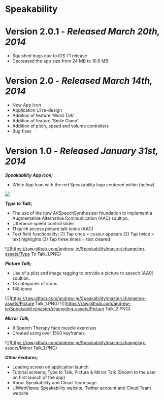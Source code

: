 # Speakability

# Version 2.0.1 - *Released March 20th, 2014*
* Squished bugs due to iOS 7.1 release
* Decreased the app size from 24 MB to 10.9 MB

# Version 2.0 - *Released March 14th, 2014*
* New App Icon
* Application UI re-design
* Addition of feature 'Word Talk'
* Addition of feature 'Smile Game'
* Addition of pitch, speed and volume controllers
* Bug fixes

# Version 1.0 - *Released January 31st, 2014*

***Speakability App Icon;***
* White App Icon with the red Speakability logo centered within (below).

![](https://raw.github.com/andrew-je/Speakability/master/changelog-assets/Icon_1.PNG)

***Type to Talk;***
* The use of the new AVSpeechSynthesizer foundation to implement a Augmentative Alternative Communication (AAC) soultion.
* Utterance speed control slider
* 11 quick access picture talk icons (AAC)
* Text field functionality; (1) Tap once = cusour appears (2) Tap twice = text highlights (3) Tap three times = text cleared

![](https://raw.github.com/andrew-je/Speakability/master/changelog-assets/Type To Talk_1.PNG)

***Picture Talk;***
* Use of a plist and image tagging to provide a picture to speech (AAC) soultion.
* 13 categories of icons
* 148 icons 

![](https://raw.github.com/andrew-je/Speakability/master/changelog-assets/Picture Talk_1.PNG)  ![](https://raw.github.com/andrew-je/Speakability/master/changelog-assets/Picture Talk_2.PNG)

***Mirror Talk;***
* 9 Speech Therapy face muscle exercises
* Created using over 1500 keyframes 

![](https://raw.github.com/andrew-je/Speakability/master/changelog-assets/Mirror Talk_1.PNG)

***Other Features;***
* Loading screen on application launch
* Tutorial screens; Type to Talk, Picture & Mirror Talk (Shown to the user on first launch of the app)
* About Speakability and Cloud Team page
* UIWebViews: Speakability website, Twitter account and Cloud Team website
